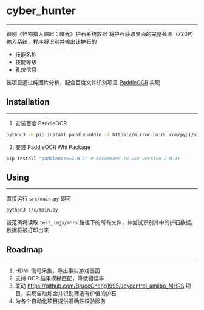# cyber_hunter

---

识别《怪物猎人崛起：曙光》护石系统数据
将护石获取界面的完整截图（720P）输入系统，程序将识别并输出该护石的

- 技能名称
- 技能等级
- 孔位信息

该项目通过纯图片分析，配合百度文件识别项目 [PaddleOCR](https://github.com/PaddlePaddle/PaddleOCR) 实现

## Installation

---

1. 安装百度 PaddleOCR

```bash
python3 -m pip install paddlepaddle -i https://mirror.baidu.com/pypi/simple
```

2. 安装 PaddleOCR Whl Package

```bash
pip install "paddleocr>=2.0.1" # Recommend to use version 2.0.1+
```

## Using

---

直接运行 `src/main.py` 即可

```bash
python3 src/main.py
```

该范例将读取 `test_imgs/mhrs` 路径下的所有文件，并尝试识别其中的护石数据。数据将被打印出来

## Roadmap

---

1. HDMI 信号采集，导出事实游戏画面
2. 支持 OCR 结果模糊匹配，降低错误率
3. 联动 <https://github.com/BruceCheng1995/Joycontrol_amiibo_MHRS> 项目，实现自动炼金并识别筛选有价值的护石
4. 为各个自动化项目提供准确性校验服务